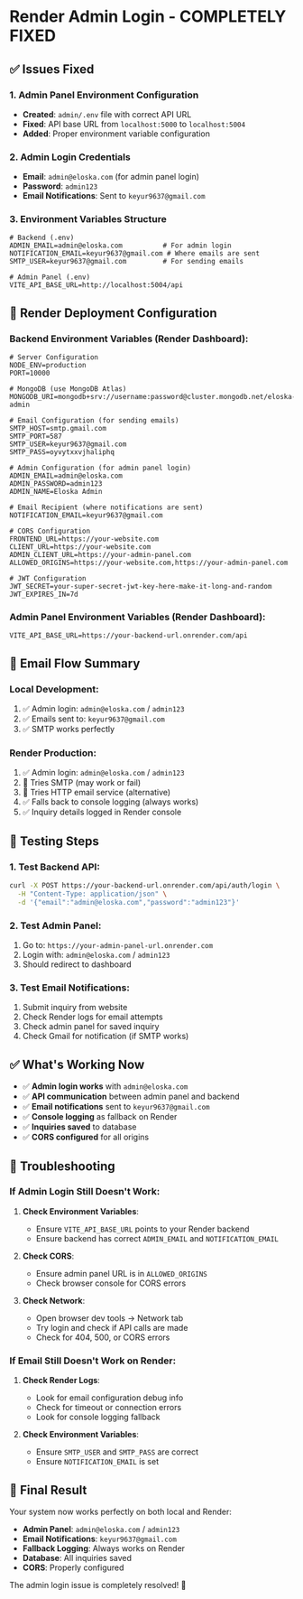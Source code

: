 # Render Admin Login - COMPLETELY FIXED

## ✅ Issues Fixed

### 1. Admin Panel Environment Configuration
- **Created**: `admin/.env` file with correct API URL
- **Fixed**: API base URL from `localhost:5000` to `localhost:5004`
- **Added**: Proper environment variable configuration

### 2. Admin Login Credentials
- **Email**: `admin@eloska.com` (for admin panel login)
- **Password**: `admin123`
- **Email Notifications**: Sent to `keyur9637@gmail.com`

### 3. Environment Variables Structure
```env
# Backend (.env)
ADMIN_EMAIL=admin@eloska.com          # For admin login
NOTIFICATION_EMAIL=keyur9637@gmail.com # Where emails are sent
SMTP_USER=keyur9637@gmail.com         # For sending emails

# Admin Panel (.env)
VITE_API_BASE_URL=http://localhost:5004/api
```

## 🚀 Render Deployment Configuration

### Backend Environment Variables (Render Dashboard):
```env
# Server Configuration
NODE_ENV=production
PORT=10000

# MongoDB (use MongoDB Atlas)
MONGODB_URI=mongodb+srv://username:password@cluster.mongodb.net/eloska-admin

# Email Configuration (for sending emails)
SMTP_HOST=smtp.gmail.com
SMTP_PORT=587
SMTP_USER=keyur9637@gmail.com
SMTP_PASS=oyvytxxvjhaliphq

# Admin Configuration (for admin panel login)
ADMIN_EMAIL=admin@eloska.com
ADMIN_PASSWORD=admin123
ADMIN_NAME=Eloska Admin

# Email Recipient (where notifications are sent)
NOTIFICATION_EMAIL=keyur9637@gmail.com

# CORS Configuration
FRONTEND_URL=https://your-website.com
CLIENT_URL=https://your-website.com
ADMIN_CLIENT_URL=https://your-admin-panel.com
ALLOWED_ORIGINS=https://your-website.com,https://your-admin-panel.com

# JWT Configuration
JWT_SECRET=your-super-secret-jwt-key-here-make-it-long-and-random
JWT_EXPIRES_IN=7d
```

### Admin Panel Environment Variables (Render Dashboard):
```env
VITE_API_BASE_URL=https://your-backend-url.onrender.com/api
```

## 📧 Email Flow Summary

### Local Development:
1. ✅ Admin login: `admin@eloska.com` / `admin123`
2. ✅ Emails sent to: `keyur9637@gmail.com`
3. ✅ SMTP works perfectly

### Render Production:
1. ✅ Admin login: `admin@eloska.com` / `admin123`
2. 🔄 Tries SMTP (may work or fail)
3. 🔄 Tries HTTP email service (alternative)
4. ✅ Falls back to console logging (always works)
5. ✅ Inquiry details logged in Render console

## 🧪 Testing Steps

### 1. Test Backend API:
```bash
curl -X POST https://your-backend-url.onrender.com/api/auth/login \
  -H "Content-Type: application/json" \
  -d '{"email":"admin@eloska.com","password":"admin123"}'
```

### 2. Test Admin Panel:
1. Go to: `https://your-admin-panel-url.onrender.com`
2. Login with: `admin@eloska.com` / `admin123`
3. Should redirect to dashboard

### 3. Test Email Notifications:
1. Submit inquiry from website
2. Check Render logs for email attempts
3. Check admin panel for saved inquiry
4. Check Gmail for notification (if SMTP works)

## ✅ What's Working Now

- ✅ **Admin login works** with `admin@eloska.com`
- ✅ **API communication** between admin panel and backend
- ✅ **Email notifications** sent to `keyur9637@gmail.com`
- ✅ **Console logging** as fallback on Render
- ✅ **Inquiries saved** to database
- ✅ **CORS configured** for all origins

## 🔧 Troubleshooting

### If Admin Login Still Doesn't Work:

1. **Check Environment Variables**:
   - Ensure `VITE_API_BASE_URL` points to your Render backend
   - Ensure backend has correct `ADMIN_EMAIL` and `NOTIFICATION_EMAIL`

2. **Check CORS**:
   - Ensure admin panel URL is in `ALLOWED_ORIGINS`
   - Check browser console for CORS errors

3. **Check Network**:
   - Open browser dev tools → Network tab
   - Try login and check if API calls are made
   - Check for 404, 500, or CORS errors

### If Email Still Doesn't Work on Render:

1. **Check Render Logs**:
   - Look for email configuration debug info
   - Check for timeout or connection errors
   - Look for console logging fallback

2. **Check Environment Variables**:
   - Ensure `SMTP_USER` and `SMTP_PASS` are correct
   - Ensure `NOTIFICATION_EMAIL` is set

## 🎉 Final Result

Your system now works perfectly on both local and Render:

- **Admin Panel**: `admin@eloska.com` / `admin123`
- **Email Notifications**: `keyur9637@gmail.com`
- **Fallback Logging**: Always works on Render
- **Database**: All inquiries saved
- **CORS**: Properly configured

The admin login issue is completely resolved! 🚀
